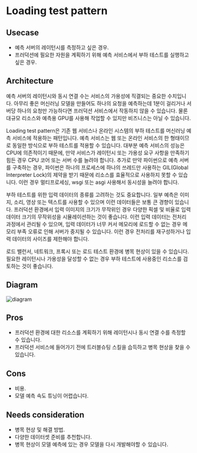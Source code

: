 # Loading test pattern

## Usecase
- 예측 서버의 레이턴시를 측정하고 싶은 경우.
- 프러덕션에 필요한 자원을 계획하기 위해 예측 서비스에서 부하 테스트를 실행하고 싶은 경우.

## Architecture
예측 서버의 레이턴시와 동시 연결 수는 서비스의 가용성에 직결되는 중요한 수치입니다. 아무리 좋은 머신러닝 모델을 만들어도 하나의 요청을 예측하는데 1분이 걸리거나 서버당 하나의 요청만 가능하다면 프러덕션 서비스에서 작동하지 않을 수 있습니다. 물론 대규모 리소스와 예측용 GPU를 사용해 작업할 수 있지만 비즈니스는 아닐 수 있습니다. <br>

Loading test pattern은 기존 웹 서비스나 온라인 시스템의 부하 테스트를 머신러닝 예측 서비스에 적용하는 패턴입니다. 예측 서비스는 웹 또는 온라인 서비스의 한 형태이므로 동일한 방식으로 부하 테스트를 적용할 수 있습니다. 대부분 예측 서비스의 성능은 CPU에 의존적이기 때문에, 만약 서비스가 레이턴시 또는 가용성 요구 사항을 만족하기 힘든 경우 CPU 코어 또는 서버 수를 늘려야 합니다. 추가로 만약 파이썬으로 예측 서버를 구축하는 경우, 파이썬은 하나의 프로세스에 하나의 쓰레드만 사용하는 GIL(Global Interpreter Lock)의 제약을 받기 때문에 리소스를 효율적으로 사용하지 못할 수 있습니다. 이런 경우 멀티프로세싱, wsgi 또는 asgi 사용해서 동시성을 늘려야 합니다. <br>

부하 테스트를 위한 입력 데이터의 종류를 고려하는 것도 중요합니다. 일부 예측은 이미지, 소리, 영상 또는 텍스트를 사용할 수 있으며 이런 데이터들은 보통 큰 경향이 있습니다. 프러덕션 환경에서 입력 이미지의 크기가 무작위인 경우 다양한 픽셀 및 비율로 입력 데이터 크기의 무작위성을 시뮬레이션하는 것이 좋습니다. 이런 입력 데이터는 전처리 과정에서 관리될 수 있으며, 입력 데이터가 너무 커서 메모리에 로드할 수 없는 경우 메모리 부족 오류로 인해 서버가 중지될 수 있습니다. 이런 경우 전처리를 재구성하거나 입력 데이터의 사이즈를 제한해야 합니다. <br>

로드 밸런서, 네트워크, 프록시 또는 로드 테스트 환경에 병목 현상이 있을 수 있습니다. 필요한 레이턴시나 가용성을 달성할 수 없는 경우 부하 테스트에 사용중인 리소스를 검토하는 것이 좋습니다.


## Diagram
![diagram](diagram.png)


## Pros
- 프러덕션 환경에 대한 리소스를 계획하기 위해 레이턴시나 동시 연결 수를 측정할 수 있습니다.
- 프러덕션 서비스에 들어가기 전에 트러블슈팅 스킬을 습득하고 병목 현상을 찾을 수 있습니다.

## Cons
- 비용.
- 모델 예측 속도 튜닝이 어렵습니다.

## Needs consideration
- 병목 현상 및 해결 방법.
- 다양한 데이터셋 준비를 추천합니다.
- 병목 현상이 모델 예측에 있는 경우 모델을 다시 개발해야할 수 있습니다.